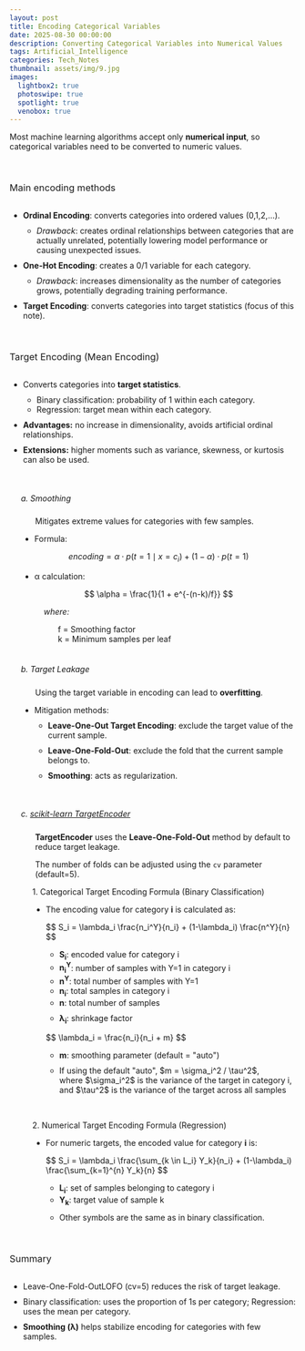 ```yaml
---
layout: post
title: Encoding Categorical Variables
date: 2025-08-30 00:00:00
description: Converting Categorical Variables into Numerical Values
tags: Artificial_Intelligence
categories: Tech_Notes
thumbnail: assets/img/9.jpg
images:
  lightbox2: true
  photoswipe: true
  spotlight: true
  venobox: true
---
```


Most machine learning algorithms accept only **numerical input**, so categorical variables need to be converted to numeric values.

<br>

<h3 style="font-weight: 400; margin-bottom: 30px;">Main encoding methods</h3>
<ul>
  <li style="margin-bottom: 10px;"><b>Ordinal Encoding</b>: converts categories into ordered values (0,1,2,…).
    <ul>
      <li style="margin-top: 10px;"><i>Drawback</i>: creates ordinal relationships between categories that are actually unrelated, potentially lowering model performance or causing unexpected issues.</li>
    </ul>
  </li>
  <li style="margin-bottom: 10px;"><b>One-Hot Encoding</b>: creates a 0/1 variable for each category.
    <ul>
      <li style="margin-top: 10px;"><i>Drawback</i>: increases dimensionality as the number of categories grows, potentially degrading training performance.</li>
    </ul>
  </li>
  <li style="margin-bottom: 10px;"><b>Target Encoding</b>: converts categories into target statistics (focus of this note).</li>
</ul>

<br>

<h3 style="font-weight: 400; margin-bottom: 30px;">Target Encoding (Mean Encoding)</h3>
<ul>
  <li style="margin-bottom: 10px;">Converts categories into <b>target statistics</b>.
    <ul>
      <li style="margin-top: 10px;">Binary classification: probability of 1 within each category.</li>
      <li>Regression: target mean within each category.</li>
    </ul>
  </li>
  <li style="margin-bottom: 10px;"><b>Advantages:</b> no increase in dimensionality, avoids artificial ordinal relationships.</li>
  <li style="margin-bottom: 10px;"><b>Extensions:</b> higher moments such as variance, skewness, or kurtosis can also be used.</li>
</ul>

<br>

<div style="margin-left: 20px;">
  <h5 style="font-weight: 400;">a. Smoothing</h5>
  <p style="margin-left: 25px;">Mitigates extreme values for categories with few samples.</p>
  
  <ul>
    <li>Formula:</li>
  </ul>
  
  $$
  encoding = \alpha \cdot p(t=1 \mid x=c_i) + (1-\alpha) \cdot p(t=1)
  $$
  
  <ul>
    <li>α calculation:</li>
  </ul>
  
  $$
  \alpha = \frac{1}{1 + e^{-(n-k)/f}}
  $$

  <div style="margin-left: 40px;">
    <p><i>where:</i></p>
    <div style="margin-left: 25px;">
      f = Smoothing factor<br> 
      k = Minimum samples per leaf
    </div>
  </div>
</div>

<br>

<div style="margin-left: 20px;">
  <h5 style="font-weight: 400;">b. Target Leakage</h5>
  <p style="margin-left: 25px;">Using the target variable in encoding can lead to <b>overfitting</b>.</p>
  <ul>
    <li style="margin-bottom: 10px;">Mitigation methods:
      <ul>
        <li style="margin-top: 10px; margin-bottom: 10px;"><b>Leave-One-Out Target Encoding</b>: exclude the target value of the current sample.</li>
        <li style="margin-bottom: 10px;"><b>Leave-One-Fold-Out</b>: exclude the fold that the current sample belongs to.</li>
        <li style="margin-bottom: 10px;"><b>Smoothing</b>: acts as regularization.</li>
      </ul>
    </li>
  </ul>
</div>

<br>

<div style="margin-left: 20px;">
  <h5 style="font-weight: 400;">c. <a href="https://scikit-learn.org/stable/modules/preprocessing.html#target-encoder" target="_blank">scikit-learn TargetEncoder</a></h5>
  <p style="margin-left: 25px;"><b>TargetEncoder</b> uses the <b>Leave-One-Fold-Out</b> method by default to reduce target leakage.</p>
  <p style="margin-left: 25px;">The number of folds can be adjusted using the <code>cv</code> parameter (default=5).</p>
  <div style="margin-left: 20px;">
    <p>1. Categorical Target Encoding Formula (Binary Classification)</p>
    <ul>
      <li style="margin-bottom: 10px;">The encoding value for category <b>i</b> is calculated as:
        <p>
          $$
          S_i = \lambda_i \frac{n_i^Y}{n_i} + (1-\lambda_i) \frac{n^Y}{n}
          $$
        </p>
        <ul>
          <li><b>S<sub>i</sub></b>: encoded value for category i</li>
          <li><b>n<sub>i</sub><sup>Y</sup></b>: number of samples with Y=1 in category i</li>
          <li><b>n<sup>Y</sup></b>: total number of samples with Y=1</li>
          <li><b>n<sub>i</sub></b>: total samples in category i</li>
          <li><b>n</b>: total number of samples</li>
          <li style="margin-top: 10px;"><b>&lambda;<sub>i</sub></b>: shrinkage factor</li>
        </ul>
        <p>
          $$
          \lambda_i = \frac{n_i}{n_i + m}
          $$
        </p>
        <ul>
          <li><b>m</b>: smoothing parameter (default = "auto")</li>
          <li style="margin-top: 10px;">If using the default "auto", $m = \sigma_i^2 / \tau^2$, <br>
            where $\sigma_i^2$ is the variance of the target in category i, <br>
            and $\tau^2$ is the variance of the target across all samples
          </li>
        </ul>
      </li>
    </ul>
  </div>

  <br>

  <div style="margin-left: 20px;">
    <p>2. Numerical Target Encoding Formula (Regression)</p>
    <ul>
      <li style="margin-bottom: 10px;">For numeric targets, the encoded value for category <b>i</b> is:
        <p>
          $$
          S_i = \lambda_i \frac{\sum_{k \in L_i} Y_k}{n_i} + (1-\lambda_i) \frac{\sum_{k=1}^{n} Y_k}{n}
          $$
        </p>
        <ul>
          <li><b>L<sub>i</sub></b>: set of samples belonging to category i</li>
          <li><b>Y<sub>k</sub></b>: target value of sample k</li>
          <li style="margin-top: 10px;">Other symbols are the same as in binary classification.</li>
        </ul>
      </li>
    </ul>
  </div>
</div>

<br>

<h3 style="font-weight: 400; margin-bottom: 30px;">Summary</h3>
<ul>
  <li style="margin-top: 10px;">Leave-One-Fold-OutLOFO (cv=5) reduces the risk of target leakage.</li>
  <li style="margin-top: 10px;">Binary classification: uses the proportion of 1s per category; Regression: uses the mean per category.</li>
  <li style="margin-top: 10px;"><b>Smoothing (&lambda;)</b> helps stabilize encoding for categories with few samples.</li>
</ul>

<br>
